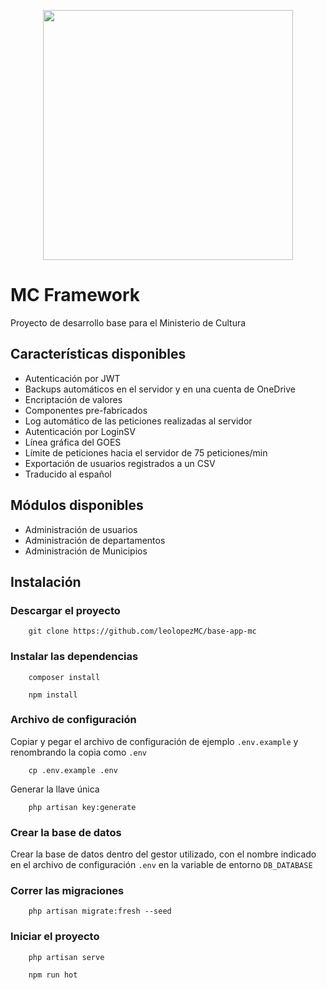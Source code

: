 <p align="center"><a href="https://laravel.com" target="_blank"><img src="https://www.cultura.gob.sv/wp-content/uploads/2021/06/MinisterioCultura.png" width="400"></a></p>

# MC Framework

Proyecto de desarrollo base para el Ministerio de Cultura

## Características disponibles

-   Autenticación por JWT
-   Backups automáticos en el servidor y en una cuenta de OneDrive
-   Encriptación de valores
-   Componentes pre-fabricados
-   Log automático de las peticiones realizadas al servidor
-   Autenticación por LoginSV
-   Línea gráfica del GOES
-   Límite de peticiones hacia el servidor de 75 peticiones/min
-   Exportación de usuarios registrados a un CSV
-   Traducido al español

## Módulos disponibles

-   Administración de usuarios
-   Administración de departamentos
-   Administración de Municipios

## Instalación

### Descargar el proyecto

        git clone https://github.com/leolopezMC/base-app-mc

### Instalar las dependencias

        composer install

        npm install

### Archivo de configuración

Copiar y pegar el archivo de configuración de ejemplo `.env.example` y renombrando la copia como `.env`

        cp .env.example .env

Generar la llave única

        php artisan key:generate

### Crear la base de datos

Crear la base de datos dentro del gestor utilizado, con el nombre indicado en el archivo de configuración `.env` en la variable de entorno `DB_DATABASE`

### Correr las migraciones

        php artisan migrate:fresh --seed

### Iniciar el proyecto

        php artisan serve

        npm run hot
